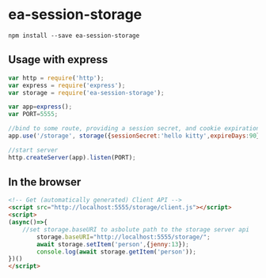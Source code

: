 # ea-session-storage

`npm install --save ea-session-storage`

## Usage with express
```javascript
var http = require('http');
var express = require('express');
var storage = require('ea-session-storage');

var app=express();
var PORT=5555;

//bind to some route, providing a session secret, and cookie expiration date
app.use('/storage', storage({sessionSecret:'hello kitty',expireDays:90}));

//start server 
http.createServer(app).listen(PORT);
```
## In the browser
```html
<!-- Get (automatically generated) Client API -->
<script src="http://localhost:5555/storage/client.js"></script>
<script>
(async()=>{
	//set storage.baseURI to asbolute path to the storage server api 
        storage.baseURI="http://localhost:5555/storage/";
        await storage.setItem('person',{jenny:13});
        console.log(await storage.getItem('person'));
})()
</script>
```

